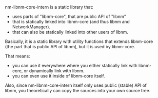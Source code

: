 nm-libnm-core-intern is a static library that:

 - uses parts of "libnm-core", that are public API of "libnm"
 - that is statically linked into libnm-core (and thus libnm
   and NetworkManager).
 - that can also be statically linked into other users of libnm.

Basically, it is a static library with utility functions that extends
libnm-core (the part that is public API of libnm), but it is used
by libnm-core.

That means:

  - you can use it everywhere where you either statically link
    with libnm-core, or dynamically link with libnm.
  - you can even use it inside of libnm-core itself.

Also, since nm-libnm-core-intern itself only uses public (stable)
API of libnm, you theoretically can copy the sources into your
own source tree.
